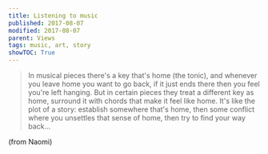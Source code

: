 ```yaml
---
title: Listening to music
published: 2017-08-07
modified: 2017-08-07
parent: Views
tags: music, art, story
showTOC: True
---
```


> In musical pieces there's a key that's home (the tonic), and whenever you leave home you want to go back, if it just ends there then you feel you're left hanging. But in certain pieces they treat a different key as home, surround it with chords that make it feel like home. It's like the plot of a story: establish somewhere that's home, then some conflict where you unsettles that sense of home, then try to find your way back...

(from Naomi)